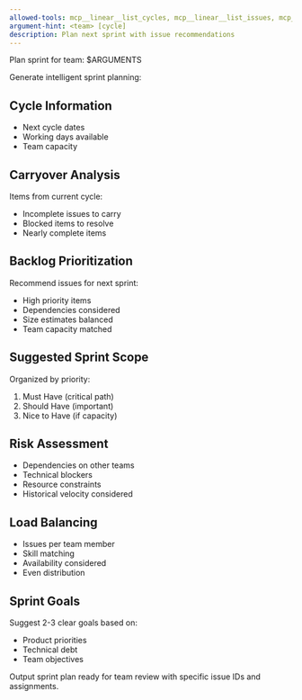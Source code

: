 ```yaml
---
allowed-tools: mcp__linear__list_cycles, mcp__linear__list_issues, mcp__linear__update_issue, mcp__linear__get_team
argument-hint: <team> [cycle]
description: Plan next sprint with issue recommendations
---
```


Plan sprint for team: $ARGUMENTS

Generate intelligent sprint planning:

## Cycle Information
- Next cycle dates
- Working days available
- Team capacity

## Carryover Analysis
Items from current cycle:
- Incomplete issues to carry
- Blocked items to resolve
- Nearly complete items

## Backlog Prioritization
Recommend issues for next sprint:
- High priority items
- Dependencies considered
- Size estimates balanced
- Team capacity matched

## Suggested Sprint Scope
Organized by priority:
1. Must Have (critical path)
2. Should Have (important)
3. Nice to Have (if capacity)

## Risk Assessment
- Dependencies on other teams
- Technical blockers
- Resource constraints
- Historical velocity considered

## Load Balancing
- Issues per team member
- Skill matching
- Availability considered
- Even distribution

## Sprint Goals
Suggest 2-3 clear goals based on:
- Product priorities
- Technical debt
- Team objectives

Output sprint plan ready for team review with specific issue IDs and assignments.